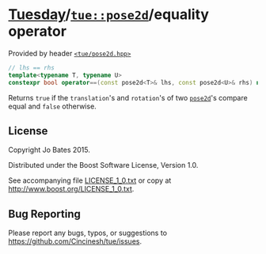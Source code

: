 [Tuesday](../../../README.md)/[`tue::pose2d`](../../headers/pose2d.md)/equality operator
========================================================================================
Provided by header [`<tue/pose2d.hpp>`](../../headers/pose2d.md)

```c++
// lhs == rhs
template<typename T, typename U>
constexpr bool operator==(const pose2d<T>& lhs, const pose2d<U>& rhs) noexcept;
```

Returns `true` if the `translation`'s and `rotation`'s of two
[`pose2d`](../../headers/pose2d.md)'s compare equal and `false` otherwise.

License
-------
Copyright Jo Bates 2015.

Distributed under the Boost Software License, Version 1.0.

See accompanying file [LICENSE_1_0.txt](../../../LICENSE_1_0.txt) or copy at
http://www.boost.org/LICENSE_1_0.txt.

Bug Reporting
-------------
Please report any bugs, typos, or suggestions to
https://github.com/Cincinesh/tue/issues.

